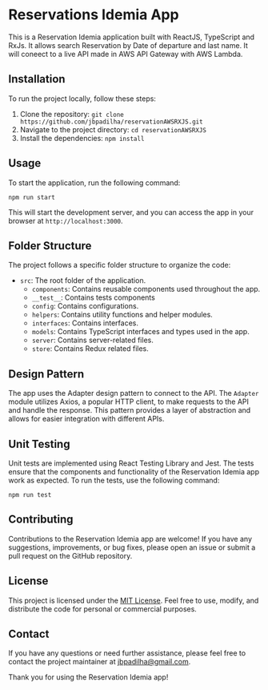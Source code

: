 # Reservations Idemia App

This is a Reservation Idemia application built with ReactJS, TypeScript and RxJs. It allows search Reservation by Date of departure and last name. It will coneect to a live API made in AWS API Gateway with AWS Lambda.

## Installation

To run the project locally, follow these steps:

1. Clone the repository: `git clone https://github.com/jbpadilha/reservationAWSRXJS.git`
2. Navigate to the project directory: `cd reservationAWSRXJS`
3. Install the dependencies: `npm install`

## Usage

To start the application, run the following command:

```
npm run start
```

This will start the development server, and you can access the app in your browser at `http://localhost:3000`.


## Folder Structure

The project follows a specific folder structure to organize the code:

- `src`: The root folder of the application.
  - `components`: Contains reusable components used throughout the app.
  - `__test__`: Contains tests components
  - `config`: Contains configurations.
  - `helpers`: Contains utility functions and helper modules.
  - `interfaces`: Contains interfaces.
  - `models`: Contains TypeScript interfaces and types used in the app.
  - `server`: Contains server-related files.
  - `store`: Contains Redux related files.

## Design Pattern

The app uses the Adapter design pattern to connect to the API. The `Adapter` module utilizes Axios, a popular HTTP client, to make requests to the API and handle the response. This pattern provides a layer of abstraction and allows for easier integration with different APIs.

## Unit Testing

Unit tests are implemented using React Testing Library and Jest. The tests ensure that the components and functionality of the Reservation Idemia app work as expected. To run the tests, use the following command:

```
npm run test
```

## Contributing

Contributions to the Reservation Idemia app are welcome! If you have any suggestions, improvements, or bug fixes, please open an issue or submit a pull request on the GitHub repository.

## License

This project is licensed under the [MIT License](LICENSE). Feel free to use, modify, and distribute the code for personal or commercial purposes.

## Contact

If you have any questions or need further assistance, please feel free to contact the project maintainer at [jbpadilha@gmail.com](mailto:jbpadilha@gmail.com).

Thank you for using the Reservation Idemia app!